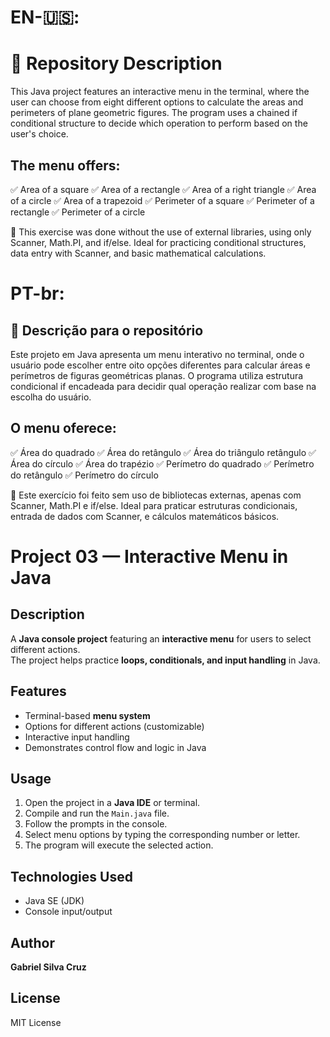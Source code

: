 # EN-🇺🇸:

# 📄 Repository Description
This Java project features an interactive menu in the terminal, where the user can choose from eight different options to calculate the areas and perimeters of plane geometric figures. The program uses a chained if conditional structure to decide which operation to perform based on the user's choice.

## The menu offers:

✅ Area of ​​a square
✅ Area of ​​a rectangle
✅ Area of ​​a right triangle
✅ Area of ​​a circle
✅ Area of ​​a trapezoid
✅ Perimeter of a square
✅ Perimeter of a rectangle
✅ Perimeter of a circle

📌 This exercise was done without the use of external libraries, using only Scanner, Math.PI, and if/else.
Ideal for practicing conditional structures, data entry with Scanner, and basic mathematical calculations.


# PT-br:

## 📄 Descrição para o repositório
Este projeto em Java apresenta um menu interativo no terminal, onde o usuário pode escolher entre oito opções diferentes para calcular áreas e perímetros de figuras geométricas planas. O programa utiliza estrutura condicional if encadeada para decidir qual operação realizar com base na escolha do usuário.

## O menu oferece:

✅ Área do quadrado
✅ Área do retângulo
✅ Área do triângulo retângulo
✅ Área do círculo
✅ Área do trapézio
✅ Perímetro do quadrado
✅ Perímetro do retângulo
✅ Perímetro do círculo

📌 Este exercício foi feito sem uso de bibliotecas externas, apenas com Scanner, Math.PI e if/else.
Ideal para praticar estruturas condicionais, entrada de dados com Scanner, e cálculos matemáticos básicos.
# Project 03 — Interactive Menu in Java

## Description
A **Java console project** featuring an **interactive menu** for users to select different actions.  
The project helps practice **loops, conditionals, and input handling** in Java.

## Features
- Terminal-based **menu system**
- Options for different actions (customizable)
- Interactive input handling
- Demonstrates control flow and logic in Java

## Usage
1. Open the project in a **Java IDE** or terminal.
2. Compile and run the `Main.java` file.
3. Follow the prompts in the console.
4. Select menu options by typing the corresponding number or letter.
5. The program will execute the selected action.

## Technologies Used
- Java SE (JDK)
- Console input/output

## Author
**Gabriel Silva Cruz**

## License
MIT License
